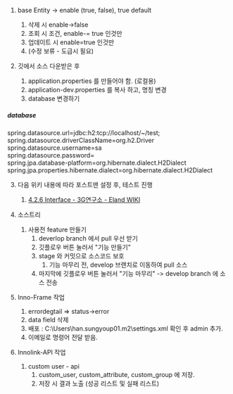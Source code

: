 1. base Entity -> enable (true, false), true default
	1. 삭제 시 enable->false
	2. 조회 시 조건, enable-= true 인것만
	3. 업데이트 시 enable=true 인것만 
	4. (수정 보류 - 도급시 필요)

2. 깃에서 소스 다운받은 후
	1. application.properties 를 만들어야 함. (로컬용)
	2. application-dev.properties 를 복사 하고, 명칭 변경
	3. database 변경하기
##### database  
spring.datasource.url=jdbc:h2:tcp://localhost/~/test;  
spring.datasource.driverClassName=org.h2.Driver  
spring.datasource.username=sa  
spring.datasource.password=  
spring.jpa.database-platform=org.hibernate.dialect.H2Dialect  
spring.jpa.properties.hibernate.dialect=org.hibernate.dialect.H2Dialect


3. 다음 위키 내용에 따라 포스트맨 설정 후, 테스트 진행
	1. [4.2.6 Interface - 3G연구소 - Eland WIKI](https://wiki.eland.co.kr/display/3glab/4.2.6+Interface)

4. 소스트리
	1. 사용전 feature 만들기
		1. deverlop branch 에서 pull 우선 받기
		2. 깃플로우 버튼 눌러서 "기능 만들기"
		3. stage 와 커밋으로 소스코드 보호
			1. 기능 마무리 전, develop 브랜치로 이동하여 pull 소스
		4. 마지막에 깃플로우 버튼 눌러서 "기능 마무리" -> develop branch 에 소스 전송


5. Inno-Frame 작업
	1. errordegtail => status->error
	2. data field 삭제
	3. 배포 : C:\Users\han.sungyoup01\.m2\settings.xml 확인 후 admin 추가.
	4. 이메일로 명령어 전달 받음.

6. Innolink-API 작업
	1. custom user - api
		1. custom_user, custom_attribute, custom_group 에 저장.
		2. 저장 시 결과 노출 (성공 리스트 및 실패 리스트)